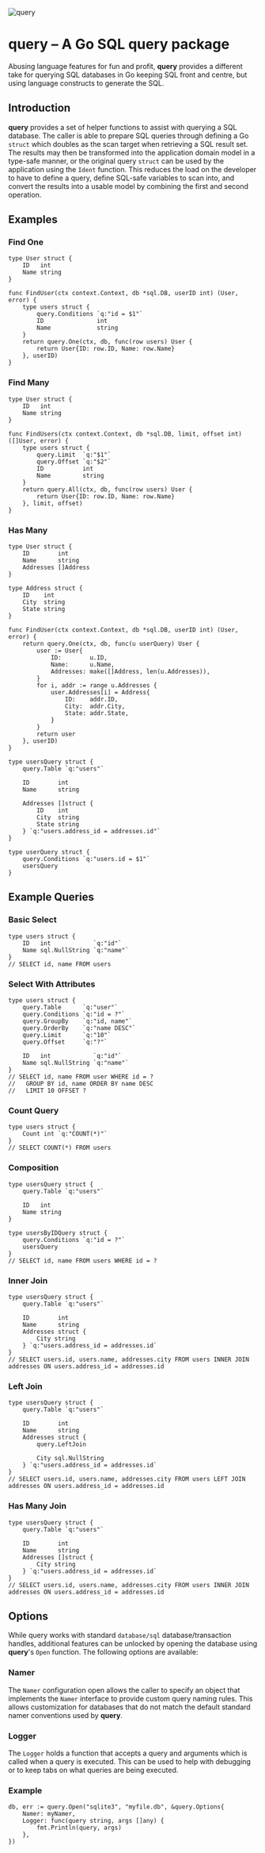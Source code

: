 ![query](logo.svg)

# **query** – A Go SQL query package

Abusing language features for fun and profit, **query** provides a different take for querying SQL databases in Go keeping SQL front and centre, but using language constructs to generate the SQL.

## Introduction

**query** provides a set of helper functions to assist with querying a SQL database. The caller is able to prepare SQL queries through defining a Go `struct` which doubles as the scan target when retrieving a SQL result set. The results may then be transformed into the application domain model in a type-safe manner, or the original query `struct` can be used by the application using the `Ident` function. This reduces the load on the developer to have to define a query, define SQL-safe variables to scan into, and convert the results into a usable model by combining the first and second operation.

## Examples

### Find One

    type User struct {
        ID   int
        Name string
    }

    func FindUser(ctx context.Context, db *sql.DB, userID int) (User, error) {
        type users struct {
            query.Conditions `q:"id = $1"`
            ID               int
            Name             string
        }
        return query.One(ctx, db, func(row users) User {
            return User{ID: row.ID, Name: row.Name}
        }, userID)
    }

### Find Many

    type User struct {
        ID   int
        Name string
    }

    func FindUsers(ctx context.Context, db *sql.DB, limit, offset int) ([]User, error) {
        type users struct {
            query.Limit  `q:"$1"`
            query.Offset `q:"$2"`
            ID           int
            Name         string
        }
        return query.All(ctx, db, func(row users) User {
            return User{ID: row.ID, Name: row.Name}
        }, limit, offset)
    }

### Has Many

    type User struct {
        ID        int
        Name      string
        Addresses []Address
    }

    type Address struct {
        ID    int
        City  string
        State string
    }

    func FindUser(ctx context.Context, db *sql.DB, userID int) (User, error) {
        return query.One(ctx, db, func(u userQuery) User {
            user := User{
                ID:        u.ID,
                Name:      u.Name,
                Addresses: make([]Address, len(u.Addresses)),
            }
            for i, addr := range u.Addresses {
                user.Addresses[i] = Address{
                    ID:    addr.ID,
                    City:  addr.City,
                    State: addr.State,
                }
            }
            return user
        }, userID)
    }

    type usersQuery struct {
        query.Table `q:"users"`

        ID        int
        Name      string

        Addresses []struct {
            ID    int
            City  string
            State string
        } `q:"users.address_id = addresses.id"`
    }

    type userQuery struct {
        query.Conditions `q:"users.id = $1"`
        usersQuery
    }

## Example Queries

### Basic Select

    type users struct {
        ID   int            `q:"id"`
        Name sql.NullString `q:"name"`
    }
    // SELECT id, name FROM users

### Select With Attributes

    type users struct {
        query.Table      `q:"user"`
        query.Conditions `q:"id = ?"`
        query.GroupBy    `q:"id, name"`
        query.OrderBy    `q:"name DESC"`
        query.Limit      `q:"10"`
        query.Offset     `q:"?"`

        ID   int            `q:"id"`
        Name sql.NullString `q:"name"`
    }
    // SELECT id, name FROM user WHERE id = ?
    //   GROUP BY id, name ORDER BY name DESC
    //   LIMIT 10 OFFSET ?

### Count Query

    type users struct {
        Count int `q:"COUNT(*)"`
    }
    // SELECT COUNT(*) FROM users

### Composition

    type usersQuery struct {
        query.Table `q:"users"`

        ID   int
        Name string
    }

    type usersByIDQuery struct {
        query.Conditions `q:"id = ?"`
        usersQuery
    }
    // SELECT id, name FROM users WHERE id = ?

### Inner Join

    type usersQuery struct {
        query.Table `q:"users"`

        ID        int
        Name      string
        Addresses struct {
            City string
        } `q:"users.address_id = addresses.id`
    }
    // SELECT users.id, users.name, addresses.city FROM users INNER JOIN addresses ON users.address_id = addresses.id

### Left Join

    type usersQuery struct {
        query.Table `q:"users"`

        ID        int
        Name      string
        Addresses struct {
            query.LeftJoin

            City sql.NullString
        } `q:"users.address_id = addresses.id`
    }
    // SELECT users.id, users.name, addresses.city FROM users LEFT JOIN addresses ON users.address_id = addresses.id

### Has Many Join

    type usersQuery struct {
        query.Table `q:"users"`

        ID        int
        Name      string
        Addresses []struct {
            City string
        } `q:"users.address_id = addresses.id`
    }
    // SELECT users.id, users.name, addresses.city FROM users INNER JOIN addresses ON users.address_id = addresses.id

## Options

While query works with standard `database/sql` database/transaction handles, additional features can be unlocked by opening the database using **query**'s `Open` function. The following options are available:

### Namer

The `Namer` configuration open allows the caller to specify an object that implements the `Namer` interface to provide custom query naming rules. This allows customization for databases that do not match the default standard namer conventions used by **query**.

### Logger

The `Logger` holds a function that accepts a query and arguments which is called when a query is executed. This can be used to help with debugging or to keep tabs on what queries are being executed.

### Example

    db, err := query.Open("sqlite3", "myfile.db", &query.Options{
        Namer: myNamer,
        Logger: func(query string, args []any) {
            fmt.Println(query, args)
        },
    })
